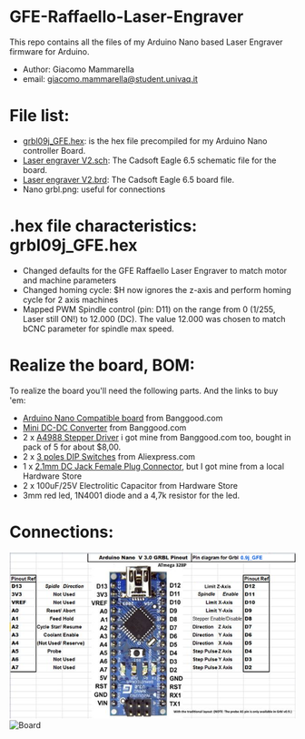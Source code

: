 # GFE-Raffaello-Laser-Engraver
This repo contains all the files of my Arduino Nano based Laser Engraver firmware for Arduino.

* Author: Giacomo Mammarella
* email: giacomo.mammarella@student.univaq.it

# File list:
* [grbl09j_GFE.hex](https://github.com/giacu92/GFE-Raffaello-Laser-Engraver/blob/master/grbl09j_GFE.hex): is the hex file precompiled for my Arduino Nano controller Board.
* [Laser engraver V2.sch](https://github.com/giacu92/GFE-Raffaello-Laser-Engraver/blob/master/Laser%20engraver%20V2.sch): The Cadsoft Eagle 6.5 schematic file for the board.
* [Laser engraver V2.brd](https://github.com/giacu92/GFE-Raffaello-Laser-Engraver/blob/master/Laser%20engraver%20V2.brd): The Cadsoft Eagle 6.5 board file.
* Nano grbl.png: useful for connections

# .hex file characteristics: grbl09j_GFE.hex 
* Changed defaults for the GFE Raffaello Laser Engraver to match motor and machine parameters
* Changed homing cycle: $H now ignores the z-axis and perform homing cycle for 2 axis machines
* Mapped PWM Spindle control (pin: D11) on the range from 0 (1/255, Laser still ON!) to 12.000 (DC). The value 12.000 was chosen to match bCNC parameter for spindle max speed. 

# Realize the board, BOM:
To realize the board you'll need the following parts. And the links to buy 'em:
* [Arduino Nano Compatible board](http://www.banggood.com/ATmega328P-Arduino-Compatible-Nano-V3-Improved-Version-With-USB-Cable-p-933647.html) from Banggood.com
* [Mini DC-DC Converter](http://www.banggood.com/Mini-DC-DC-Converter-Step-Down-Module-Adjustable-Power-Supply-p-920327.html) from Banggood.com
* 2 x [A4988 Stepper Driver](http://www.banggood.com/5Pcs-3D-Printer-A4988-Reprap-Stepper-Motor-Driver-Module-p-952527.html) i got mine from Banggood.com too, bought in pack of 5 for about $8,00.
* 2 x [3 poles DIP Switches](http://www.aliexpress.com/item/DIP-switch-3-way-2-54mm-DIP-Switches-3P/939142709.html) from Aliexpress.com
* 1 x [2.1mm DC Jack Female Plug Connector](http://www.aliexpress.com/item/DC-Power-adapter-dc-jack-connector-DC005-5-5-X-2-1-mm-50-pcs-lot/32352870494.html?spm=2114.01020208.3.19.BoIzX5&ws_ab_test=searchweb201556_3,searchweb201644_2_10001_10002_10005_10006_10003_10004_62,searchweb201560_6,searchweb1451318400_6149), but I got mine from a local Hardware Store
* 2 x 100uF/25V Electrolitic Capacitor from Hardware Store
* 3mm red led, 1N4001 diode and a 4,7k resistor for the led.

# Connections:
![Arduino Nano](https://github.com/giacu92/GFE-Raffaello-Laser-Engraver/blob/master/Nano%20grbl.png)
![Board](http://i65.tinypic.com/30ws0wm.png)
